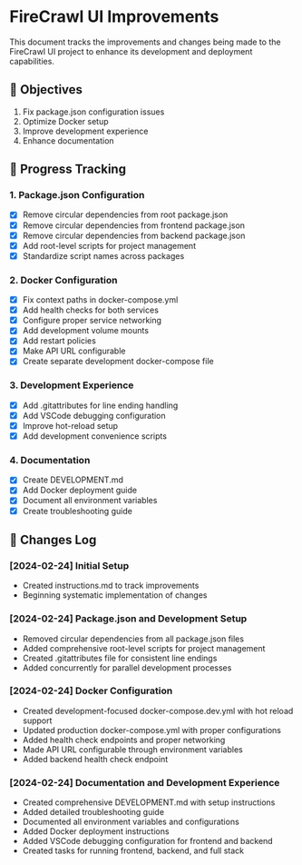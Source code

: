 # FireCrawl UI Improvements

This document tracks the improvements and changes being made to the FireCrawl UI project to enhance its development and deployment capabilities.

## 🎯 Objectives

1. Fix package.json configuration issues
2. Optimize Docker setup
3. Improve development experience
4. Enhance documentation

## 📝 Progress Tracking

### 1. Package.json Configuration

- [x] Remove circular dependencies from root package.json
- [x] Remove circular dependencies from frontend package.json
- [x] Remove circular dependencies from backend package.json
- [x] Add root-level scripts for project management
- [x] Standardize script names across packages

### 2. Docker Configuration

- [x] Fix context paths in docker-compose.yml
- [x] Add health checks for both services
- [x] Configure proper service networking
- [x] Add development volume mounts
- [x] Add restart policies
- [x] Make API URL configurable
- [x] Create separate development docker-compose file

### 3. Development Experience

- [x] Add .gitattributes for line ending handling
- [x] Add VSCode debugging configuration
- [x] Improve hot-reload setup
- [x] Add development convenience scripts

### 4. Documentation

- [x] Create DEVELOPMENT.md
- [x] Add Docker deployment guide
- [x] Document all environment variables
- [x] Create troubleshooting guide

## 🔄 Changes Log

### [2024-02-24] Initial Setup
- Created instructions.md to track improvements
- Beginning systematic implementation of changes

### [2024-02-24] Package.json and Development Setup
- Removed circular dependencies from all package.json files
- Added comprehensive root-level scripts for project management
- Created .gitattributes file for consistent line endings
- Added concurrently for parallel development processes

### [2024-02-24] Docker Configuration
- Created development-focused docker-compose.dev.yml with hot reload support
- Updated production docker-compose.yml with proper configurations
- Added health check endpoints and proper networking
- Made API URL configurable through environment variables
- Added backend health check endpoint

### [2024-02-24] Documentation and Development Experience
- Created comprehensive DEVELOPMENT.md with setup instructions
- Added detailed troubleshooting guide
- Documented all environment variables and configurations
- Added Docker deployment instructions
- Added VSCode debugging configuration for frontend and backend
- Created tasks for running frontend, backend, and full stack
